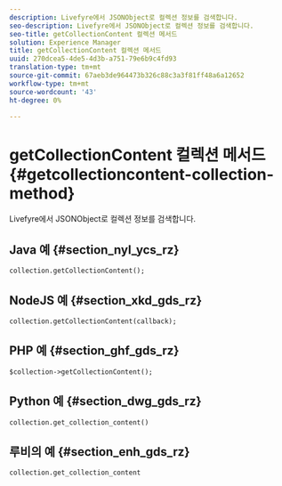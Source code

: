 ```yaml
---
description: Livefyre에서 JSONObject로 컬렉션 정보를 검색합니다.
seo-description: Livefyre에서 JSONObject로 컬렉션 정보를 검색합니다.
seo-title: getCollectionContent 컬렉션 메서드
solution: Experience Manager
title: getCollectionContent 컬렉션 메서드
uuid: 270dcea5-4de5-4d3b-a751-79e6b9c4fd93
translation-type: tm+mt
source-git-commit: 67aeb3de964473b326c88c3a3f81ff48a6a12652
workflow-type: tm+mt
source-wordcount: '43'
ht-degree: 0%

---
```



# getCollectionContent 컬렉션 메서드{#getcollectioncontent-collection-method}

Livefyre에서 JSONObject로 컬렉션 정보를 검색합니다.

## Java 예 {#section_nyl_ycs_rz}

```
collection.getCollectionContent(); 
```

## NodeJS 예 {#section_xkd_gds_rz}

```
collection.getCollectionContent(callback); 
```

## PHP 예 {#section_ghf_gds_rz}

```
$collection->getCollectionContent(); 
```

## Python 예 {#section_dwg_gds_rz}

```
collection.get_collection_content() 
```

## 루비의 예 {#section_enh_gds_rz}

```
collection.get_collection_content 
```

